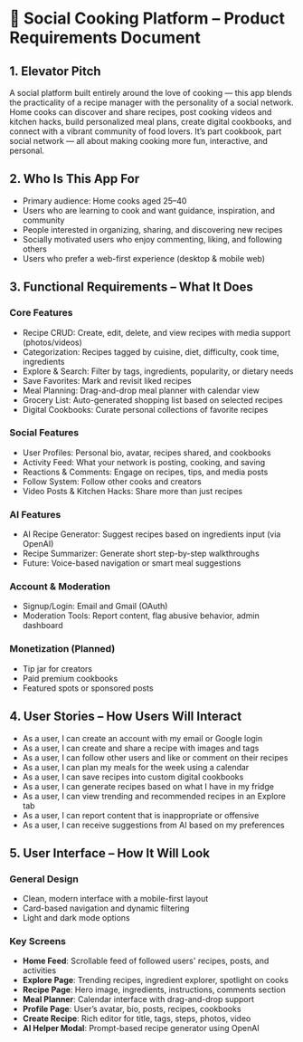 # 🍳 Social Cooking Platform – Product Requirements Document

## 1. Elevator Pitch
A social platform built entirely around the love of cooking — this app blends the practicality of a recipe manager with the personality of a social network. Home cooks can discover and share recipes, post cooking videos and kitchen hacks, build personalized meal plans, create digital cookbooks, and connect with a vibrant community of food lovers. It’s part cookbook, part social network — all about making cooking more fun, interactive, and personal.

## 2. Who Is This App For
- Primary audience: Home cooks aged 25–40
- Users who are learning to cook and want guidance, inspiration, and community
- People interested in organizing, sharing, and discovering new recipes
- Socially motivated users who enjoy commenting, liking, and following others
- Users who prefer a web-first experience (desktop & mobile web)

## 3. Functional Requirements – What It Does
### Core Features
- Recipe CRUD: Create, edit, delete, and view recipes with media support (photos/videos)
- Categorization: Recipes tagged by cuisine, diet, difficulty, cook time, ingredients
- Explore & Search: Filter by tags, ingredients, popularity, or dietary needs
- Save Favorites: Mark and revisit liked recipes
- Meal Planning: Drag-and-drop meal planner with calendar view
- Grocery List: Auto-generated shopping list based on selected recipes
- Digital Cookbooks: Curate personal collections of favorite recipes

### Social Features
- User Profiles: Personal bio, avatar, recipes shared, and cookbooks
- Activity Feed: What your network is posting, cooking, and saving
- Reactions & Comments: Engage on recipes, tips, and media posts
- Follow System: Follow other cooks and creators
- Video Posts & Kitchen Hacks: Share more than just recipes

### AI Features
- AI Recipe Generator: Suggest recipes based on ingredients input (via OpenAI)
- Recipe Summarizer: Generate short step-by-step walkthroughs
- Future: Voice-based navigation or smart meal suggestions

### Account & Moderation
- Signup/Login: Email and Gmail (OAuth)
- Moderation Tools: Report content, flag abusive behavior, admin dashboard

### Monetization (Planned)
- Tip jar for creators
- Paid premium cookbooks
- Featured spots or sponsored posts

## 4. User Stories – How Users Will Interact

- As a user, I can create an account with my email or Google login
- As a user, I can create and share a recipe with images and tags
- As a user, I can follow other users and like or comment on their recipes
- As a user, I can plan my meals for the week using a calendar
- As a user, I can save recipes into custom digital cookbooks
- As a user, I can generate recipes based on what I have in my fridge
- As a user, I can view trending and recommended recipes in an Explore tab
- As a user, I can report content that is inappropriate or offensive
- As a user, I can receive suggestions from AI based on my preferences

## 5. User Interface – How It Will Look

### General Design
- Clean, modern interface with a mobile-first layout
- Card-based navigation and dynamic filtering
- Light and dark mode options

### Key Screens
- **Home Feed**: Scrollable feed of followed users' recipes, posts, and activities
- **Explore Page**: Trending recipes, ingredient explorer, spotlight on cooks
- **Recipe Page**: Hero image, ingredients, instructions, comments section
- **Meal Planner**: Calendar interface with drag-and-drop support
- **Profile Page**: User’s avatar, bio, posts, recipes, cookbooks
- **Create Recipe**: Rich editor for title, tags, steps, photos, video
- **AI Helper Modal**: Prompt-based recipe generator using OpenAI

